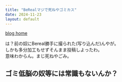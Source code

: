 ```yaml
---
title: "BeRealマジで死ねやゴミカス"
date: 2024-11-23
layout: default
---
```

<link rel="stylesheet" href="../../../styles.css">

[blog home](../../../)

<!-- copy above and edit title, date -->

は？前の奴にBereal勝手に撮られた(写り込んだ)んやが。<br>
しかも多分加工もせずそんまま投稿しよったわ。<br>
意味わからん。まじ死ねやごみ。<br>
## ゴミ低脳の奴等には常識もないんか？
